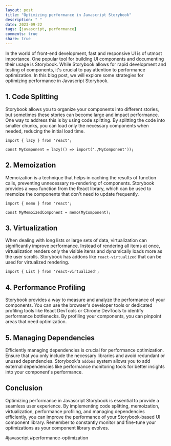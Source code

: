 ```yaml
---
layout: post
title: "Optimizing performance in Javascript Storybook"
description: " "
date: 2023-09-22
tags: [javascript, performance]
comments: true
share: true
---
```


In the world of front-end development, fast and responsive UI is of utmost importance. One popular tool for building UI components and documenting their usage is Storybook. While Storybook allows for rapid development and testing of components, it's crucial to pay attention to performance optimization. In this blog post, we will explore some strategies for optimizing performance in Javascript Storybook.

## 1. Code Splitting
Storybook allows you to organize your components into different stories, but sometimes these stories can become large and impact performance. One way to address this is by using code splitting. By splitting the code into smaller chunks, you can load only the necessary components when needed, reducing the initial load time.

```
import { lazy } from 'react';

const MyComponent = lazy(() => import('./MyComponent'));
```

## 2. Memoization
Memoization is a technique that helps in caching the results of function calls, preventing unnecessary re-rendering of components. Storybook provides a `memo` function from the React library, which can be used to memoize the components that don't need to update frequently.

```
import { memo } from 'react';

const MyMemoizedComponent = memo(MyComponent);
```

## 3. Virtualization
When dealing with long lists or large sets of data, virtualization can significantly improve performance. Instead of rendering all items at once, virtualization renders only the visible items and dynamically loads more as the user scrolls. Storybook has addons like `react-virtualized` that can be used for virtualized rendering.

```
import { List } from 'react-virtualized';
```

## 4. Performance Profiling
Storybook provides a way to measure and analyze the performance of your components. You can use the browser's developer tools or dedicated profiling tools like React DevTools or Chrome DevTools to identify performance bottlenecks. By profiling your components, you can pinpoint areas that need optimization.

## 5. Managing Dependencies
Efficiently managing dependencies is crucial for performance optimization. Ensure that you only include the necessary libraries and avoid redundant or unused dependencies. Storybook's `addons` system allows you to add external dependencies like performance monitoring tools for better insights into your component's performance.

## Conclusion
Optimizing performance in Javascript Storybook is essential to provide a seamless user experience. By implementing code splitting, memoization, virtualization, performance profiling, and managing dependencies efficiently, you can improve the performance of your Storybook-based UI component library. Remember to constantly monitor and fine-tune your optimizations as your component library evolves.

#javascript #performance-optimization